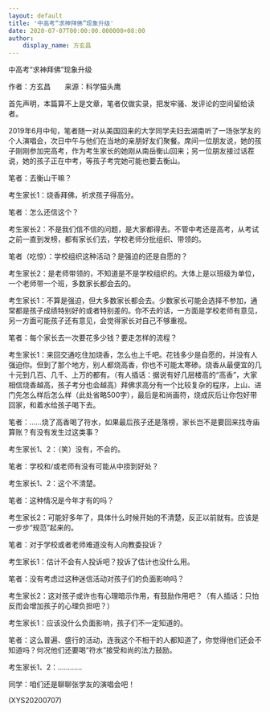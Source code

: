 ```yaml
---
layout: default
title: '中高考“求神拜佛”现象升级'
date: 2020-07-07T00:00:00.000000+08:00
author:
    display_name: 方玄昌
---
```


中高考“求神拜佛”现象升级

作者：方玄昌　　来源：科学猫头鹰

首先声明，本篇算不上是文章，笔者仅做实录，把发牢骚、发评论的空间留给读者。

2019年6月中旬，笔者随一对从美国回来的大学同学夫妇去湖南听了一场张学友的个人演唱会，次日中午与他们在当地的亲朋好友们聚餐。席间一位朋友说，她的孩子刚刚参加完高考，作为考生家长的她刚从南岳衡山回来；另一位朋友接过话茬说，她的孩子正在中考，等孩子考完她可能也要去衡山。

笔者：去衡山干嘛？

考生家长1：烧香拜佛，祈求孩子得高分。

笔者：怎么还信这个？

考生家长2：不是我们信不信的问题，是大家都得去。不管中考还是高考，从考试之前一直到发榜，都有家长们去，学校老师分批组织、带领的。

笔者（吃惊）：学校组织这种活动？是强迫的还是自愿的？

考生家长2：是老师带领的，不知道是不是学校组织的。大体上是以班级为单位，一个老师带一个班，多数家长都会去的。

考生家长1：不算是强迫，但大多数家长都会去。少数家长可能会选择不参加，通常都是孩子成绩特别好的或者特别差的。你不去的话，一方面是学校老师有意见，另一方面可能孩子还有意见，会觉得家长对自己不够重视。

笔者：每个家长去一次要花多少钱？要走怎样的流程？

考生家长1：来回交通吃住加烧香，怎么也上千吧。花钱多少是自愿的，并没有人强迫你。但到了那个地方，别人都烧高香，你也不可能太寒碜。烧香从最便宜的几十元到几百、几千、上万的都有。（有人插话：据说有好几层楼高的“高香”，大家相信烧香越高，孩子考分也会越高）拜佛求高分有一个比较复杂的程序，上山、进门先怎么样后怎么样（此处省略500字），最后是和尚画符，烧成灰后让你包好带回家，和着水给孩子喝下去。

笔者：……烧了高香喝了符水，如果最后孩子还是落榜，家长岂不是要回来找寺庙算账？有没有发生过这类事？

考生家长1、2：（笑）没有，不会的。

笔者：学校和/或老师有没有可能从中捞到好处？

考生家长1、2：这个不清楚。

笔者：这种情况是今年才有的吗？

考生家长2：可能好多年了，具体什么时候开始的不清楚，反正以前就有。应该是一步步“规范”起来的。

笔者：对于学校或者老师难道没有人向教委投诉？

考生家长1：估计不会有人投诉吧？投诉了估计也没什么用。

笔者：没有考虑过这种迷信活动对孩子们的负面影响吗？

考生家长2：这对孩子或许也有心理暗示作用，有鼓励作用吧？（有人插话：只怕反而会增加孩子的心理负担吧？）

考生家长1：应该没什么负面影响，孩子们不一定知道的。

笔者：这么普遍、盛行的活动，连我这个不相干的人都知道了，你觉得他们还会不知道吗？何况他们还要喝“符水”接受和尚的法力鼓励。

考生家长1、2：…………

同学：咱们还是聊聊张学友的演唱会吧！

(XYS20200707)

